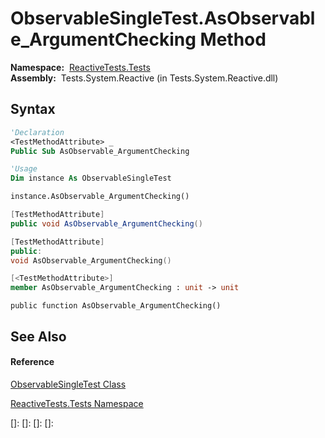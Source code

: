 # ObservableSingleTest.AsObservable\_ArgumentChecking Method

**Namespace:**  [ReactiveTests.Tests](ReactiveTests.Tests\ReactiveTests.Tests.md)  
**Assembly:**  Tests.System.Reactive (in Tests.System.Reactive.dll)

## Syntax

```vb
'Declaration
<TestMethodAttribute> _
Public Sub AsObservable_ArgumentChecking
```

```vb
'Usage
Dim instance As ObservableSingleTest

instance.AsObservable_ArgumentChecking()
```

```csharp
[TestMethodAttribute]
public void AsObservable_ArgumentChecking()
```

```c++
[TestMethodAttribute]
public:
void AsObservable_ArgumentChecking()
```

```fsharp
[<TestMethodAttribute>]
member AsObservable_ArgumentChecking : unit -> unit 
```

```jscript
public function AsObservable_ArgumentChecking()
```

## See Also

#### Reference

[ObservableSingleTest Class](ObservableSingleTest\ObservableSingleTest.md)

[ReactiveTests.Tests Namespace](ReactiveTests.Tests\ReactiveTests.Tests.md)

[]: 
[]: 
[]: 
[]: 